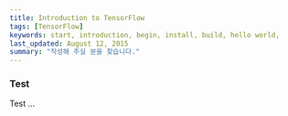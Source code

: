 ```yaml
---
title: Introduction to TensorFlow
tags: [TensorFlow]
keywords: start, introduction, begin, install, build, hello world,
last_updated: August 12, 2015
summary: "작성해 주실 분을 찾습니다."
---
```


### Test
Test ...
